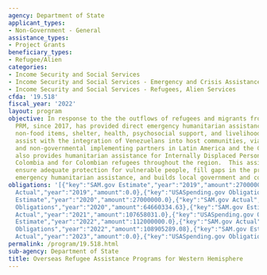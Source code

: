 ```yaml
---
agency: Department of State
applicant_types:
- Non-Government - General
assistance_types:
- Project Grants
beneficiary_types:
- Refugee/Alien
categories:
- Income Security and Social Services
- Income Security and Social Services - Emergency and Crisis Assistance
- Income Security and Social Services - Refugees, Alien Services
cfda: '19.518'
fiscal_year: '2022'
layout: program
objective: In response to the the outflows of refugees and migrants from Venezuela,
  PRM, since 2017, has provided direct emergency humanitarian assistance such as food,
  non-food items, shelter, health, psychosocial support, and livelihoods support to
  assist with the integration of Venezuelans into host communities, via multilateral
  and non-governmental implementing partners in Latin America and the Caribbean.  PRM
  also provides humanitarian assistance for Internally Displaced Persons (IDPs) in
  Colombia and for Colombian refugees throughout the region.  This assistance helps
  ensure adequate protection for vulnerable people, fill gaps in the provision of
  emergency humanitarian assistance, and builds local government and community capacity.
obligations: '[{"key":"SAM.gov Estimate","year":"2019","amount":27000000.0},{"key":"SAM.gov
  Actual","year":"2019","amount":0.0},{"key":"USASpending.gov Obligations","year":"2019","amount":69518634.85},{"key":"SAM.gov
  Estimate","year":"2020","amount":27000000.0},{"key":"SAM.gov Actual","year":"2020","amount":59926896.0},{"key":"USASpending.gov
  Obligations","year":"2020","amount":64660334.63},{"key":"SAM.gov Estimate","year":"2021","amount":62000000.0},{"key":"SAM.gov
  Actual","year":"2021","amount":107658031.0},{"key":"USASpending.gov Obligations","year":"2021","amount":107982029.09},{"key":"SAM.gov
  Estimate","year":"2022","amount":112000000.0},{"key":"SAM.gov Actual","year":"2022","amount":113112687.0},{"key":"USASpending.gov
  Obligations","year":"2022","amount":108905289.08},{"key":"SAM.gov Estimate","year":"2023","amount":0.0},{"key":"SAM.gov
  Actual","year":"2023","amount":0.0},{"key":"USASpending.gov Obligations","year":"2023","amount":4454977.4}]'
permalink: /program/19.518.html
sub-agency: Department of State
title: Overseas Refugee Assistance Programs for Western Hemisphere
---
```

